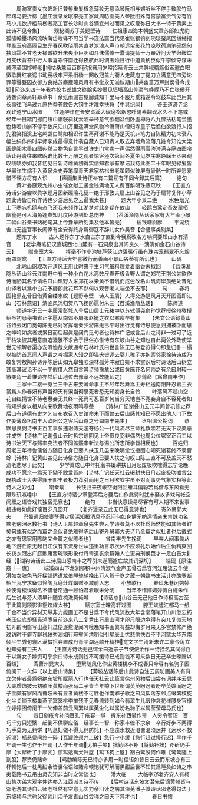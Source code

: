 <!-- { "loadSidebar": true } -->
　　周昉富贵女衣饰新旧兼髻重髪根急薄妆无意添琴阮相与娯听丝不停手敷腴竹马郎跨马要折栁【墨庄漫录龙眠李亮工家藏周昉画美人琴阮图殊有宫禁富贵气旁有竹马小儿欲折槛前栁者亮工官长沙时山谷谪宜州过而见之叹爱弥日大书一诗于黄素上此诗不见今集】
　　观秘阁苏子美题壁诗
　　仁祖康四海本朝盛文章苏郎如虎豹孤啸翰墨场风流映海岱峻锋不可当学书窥法窟当代见崔张银钩刻琬琰虿尾回缣缃擢登羣玉府高阁目生光春风吹晓雨禁直梦沧浪人声市朝远帘影花竹凉秋荷湔笔砚怨句挟风霜不甘老天禄诚欲升未央小臣胆如斗侏儒俸一囊请提师十万奉辞问犬羊归鞍饮月支伏背笞中行人事喜乖忤南迁得夜航此时调玉烛日行中道黄柄臣似牛李倾夺谋未臧薄酒围邯郸老祸枯桑兼官百郡邸报赛用岁常招延青云士共醉椒糈觞俗客避白眼徴歌舞红裳谤书动宸极牢戸系桁杨一网收冠盖九衢人走藏庖丁提刀立满意无四旁论罪等饕餮囚衣御方良姑苏麋鹿疃风月有书堂永无湔祓期山共幽篁万戸封侯骨今成狐冈迩来四十年我亦校书郎雄文终脍炙妙墨见垣墙高山仰豪气峥嵘乃不亡张侯开诗巻词章尚轩昻草书十余纸雨漏古屋廊诚知千里马不服万乗箱遂令驾鼓车此岂用其长事往飞鸟过九原色莽苍敢告大钧手才难幸扶将【中呉纪闻】
　　荅王道济寺丞观许道宁山水图
　　往逢醉许在长安蛮溪大砚磨松烟忽呼绢素翻砚水久不下笔或经年一日踏门撼门钮巾帽敧斜犹索酒举杯意气欲翻盆倒卧虚樽将八九醉拈枯笔尝墨色势若山崩不停手数尺江山万里遥满堂风物冷萧萧山僧归寺童子后渔伯欲渡行人招先君笑指溪上宅鸬鷀白鹭如相识许生再拜谢不能乃是天机非笔力自陈精力初未衰八幅生绢作四时早师李成最得意什袭自藏人已知贵人取去弃墙角流落几姓今知谁大梁画肆阅水墨四图宛然当物色自言早过许史门常卖一声偶然得雨雪涔涔满寺庭四图冷落让丹靑往来睥睨谁比数十万酬之观者惊客还次第阅冬夏坐见岁序寒峥嵘王丞来观叹啧啧亦如我昔初见日新诗雌黄初得实信知君家有摩诘我持此图二十年眼见緑髪皆华顚许生缩手入黄泉众史弄笔摩青天君家枯松出老翟颇似破屏有骨骼一时所弃愿爱惜不诬方将有人识
　　【声画集此诗正夲有二篇互有不同今録其后篇】
　　絶句
　　黄叶委庭观九州小虫催女献工裘金钱满地无人费百斛明珠薏苡秋
　　【王直方诗话少游尝以眞字题月团新碾瀹花甆一绝于邢敦夫扇上山谷见之乃于扇背复作小草题此诗皆自所作诗也少游后见之云逼我太甚】
　　题大年小景二绝
　　水色烟光上下寒忘机鸥鸟恣飞还我来频作江湖梦对此身疑在故山
　　轻鸥白鹭定吾友翠栢幽篁是可人海角逢春知几度卧游到处总伤神
　　【苕溪渔隐丛话余家有大年画小景二幅山谷亲书两絶句其上今豫章所刻集及他本皆无】
　　宿钱塘尉廨
　　平湖绕舍山无盗官事长闲俸有金安得终身爲御寇不辞儿女作吴音【合璧事类别集】
　　题东丁水
　　古人题作东丁水自古东丁直到今我爲改名方响洞要知山水有清音
　　【老学庵笔记汉嘉城西北山麓有一石洞泉出其间良久一滴淸如金石山谷诗云】
　　赠宗室大年
　　挥毫不作小池塘芦荻江边落鴈行虽有珠帘笼翡翠不忘烟雨罩鸳鸯
　　【王直方诗话大年喜微行而善画小景山谷葢有所讥也】
　　山矾
　　北岭山矾取次开淸风正用此时来平生习气虽料理爱着幽香未拟回
　　【苕溪渔隐丛话山谷云江南野中有一种小白花木高数尺春开极香野人谓之郑花王荆公尝欲作诗而陋其名予请名曰山矾野人采郑花以染黄不借矾而成色故名山矾海岸孤绝处普陀山译者以爲小白花予疑卽此花耳不然何以观音老人端坐不去耶】
　　句
　　春将国艳熏花骨日借黄金缕水纹【题野寺壁　诗人玉屑】人得交游是风月天开图画即江山【石林燕语】清鉴风流归贺八飞扬防扈付朱三【苕溪渔隐丛话】
　　陈师道
　　师道字无已一字履常彭城人号后山居士元祐中以苏轼傅尧俞孙觉荐授徐州敎授绍圣初厯秘书省正字扈从南郊不屑服赵挺之衣以寒疾卒有集
　　【朱文公语録黄山谷诗云闭门觅句陈无已对客挥毫秦少游陈无已平时出行觉有诗思便急归拥被卧而思之呻吟如病者或累日而后起眞是闭门觅句者也诗林广记或言后山之诗非一过可了近于枯淡彼其用意直追骚雅不求合于世俗亦惟恃有东坡山谷之知也自此两公外政使举世无领解者渠亦安暇恤哉文献通考石林叶氏曰世言陈无已毎登览得句即急归卧一榻以被防首恶闻人声谓之吟榻家人知之即猫犬皆逐去婴儿稚子亦抱寄邻家徐待诗成乃敢复常敖陶孙诗评陈后山如九皋独唳深林孤芳冲寂自妍不求赏识后村诗话后山树立甚高其议论不以一字假借人然自言其诗师豫章公或曰黄陈齐名何师之有余曰射较一镞奕角一着惟诗亦然后山地位去豫章不远故能师之】
　　妾薄命【爲曾南丰作】
　　主家十二楼一身当三千古来妾薄命事主不尽年起舞爲主寿相送南阳阡忍着主衣裳爲人作春妍有声当彻天有涙当彻泉死者恐无知妾身长自怜
　　叶落风不起山空花自红捐世不待老惠妾无其终一死尚可忍百岁何当穷天地岂不寛妾身自不容死者如有知杀身以相从向来歌舞地夜雨鸣寒蛬
　　【诗林广记谢叠山云元丰间曽巩修史荐后山有道德有史才乞自布衣召入史馆命未下而曽去后山感其知已不愿出他人门下故作妾薄命巩南丰人欧阳公之客后山尊之号曰南丰先生】
　　丞相温公挽词
　　恭默思良弼诗书正百工事多违谢傅天遽夺杨公一代风流尽三师礼数崇若无天下议美恶并成空【诗林广记谢叠山云时哲宗谅阴见上帝赉良弼非偶然也周公位冢宰正百工以诗书治天下与熙丰变法者不同盖熙丰新法与温公所志所学皆相反也】
　　百姓归周老三年待鲁儒俗方随日化身已要人扶玉几虽来晚明堂讫授图心知死诸葛终不羡曹蜍【诗林广记黄山谷见此诗俗方随日化身已要人扶之句叹曰陈三直不可及盖天不憖遗老悲尽于此矣】
　　少学眞成已中年托著书辍耕扶日月起废极吹嘘得志宁论晚成功不愿余一爲天下恸不敢爱吾庐【诗林广记任天社云辍耕扶日月起废极吹嘘言公既执政士大夫得罪于熙丰者极力荐引而用之日月吹嘘字虽不对而事势气象实相等此诗人之妙也】
　　嘲秦觏
　　长铗归来夜帐空衡阳回雁耳偏聪若爲借与东风看无限珠玑咳唾中
　　【王直方诗话少章登第后方娶后山作此诗时犹未娶故多戏句帐空闻雁之语皆戏其独宿无寐也】
　　绝句
　　书当快意读易尽客有可人期不来世事相违每如此好懐百岁几回开
　　【复齐漫录云此无已得意诗也】
　　寄外舅郭大夫
　　巴蜀通归使妻孥得定居深知报消息不忍问何如身健无妨远情亲未肯踈功名欺老病泪尽数行书【诗人玉屑赵章泉先生尝云学诗者莫不以杜爲师然能如其师者鲜矣句或有似之而篇之全似者绝难得陈后山寄外舅郭大夫诗乃全篇之似杜者也后戴式之亦有思家用陈韵又全篇之似陈者也】
　　曾南丰先生挽词
　　早弃人间事眞从地下游丘原无起日江汉有东流身世从违里功言取次休不应须礼乐始作后生仇精爽回长夜衣冠出广庭勲庸畱琬琰形象付丹靑道丧余篇翰人亡更典刑侯芭才一足白首太经【瑚钩诗话此二诗后山感南丰之荐引未遂而遽亡故其词深切】
　　端砚【原注寇十一惠】
　　端溪四山下龙渊郁积中州清淑气金声玉骨石爲容河江屈流云作使滑如女肤色马肝探颔适遭龙伯睡辘轳挽出万人贺千岁之藏一朝致书生活计亦酸寒断甎半瓦宁求备似怜陶瓦磨灶煤辍赠不减前人志
　　小放歌行
　　春风永巷闭娉婷长使靑楼悮得名不惜巻帘通一顾怕君着眼未分明
　　当年不惜嫁娉婷傅白施朱作后生说与旁人须早计随宜梳洗莫倾城
　　【诗话总山谷云无己他日作诗极高古至于此篇则顾影徘徊炫燿太甚】
　　赋宗室士暕高轩过图
　　滕王蛱蜨江都马一纸千金不当价异材天纵非力能画工不是甘爲下今代风流数大年含毫落笔开山川忽忘朽老压尘底却怪凫鸿堕目前迩来八二复秀出万里山河才咫尺眼边争得有突兀复似天地初开辟明窗写出高轩过便逐愈湜闻吟哦晚知书画眞有益却悔岁月来无多宫禁修严绝过访时于僻寺聊税鞅秀润如行琮璧间清明似引星辰上忧悲愉怢百不平河擘太华东南倾平生秀句寰区满掇拾弃置成丹靑平湖远岫开精神觉文字生淸新未许二豪今角立也知旁有卫夫人
　　【王直方诗话无己谓余曰近宗子节使使余作一诗挂名其间得百千以爲女子嫁资可乎余曰诗未成则钱不可缓诗已成则钱不可来数日无己卒士暕赠以百缣】
　　寄曹州晁大夫
　　堕絮随风化作尘黄楼桃李不成春只今容有名驹子困倚阑干一欠伸【以上后山诗集】
　　【菊坡丛话陈后山此诗自注云周昉画美人有背立欠伸者最爲妍绝东坡所赋丽人行也任天社云此篇言徐州风物后山尝有词并序云晁大夫增饰披云初欲压黄楼而张马二子皆当年樽下世所谓英英盼盼者盼卒英嫁而盼之子莹颇有家风而曹妓未有显者黄楼不可胜也作南鄕子歌之曰风絮落东邻点缀繁枝旋化尘关锁玉楼巢燕子冥冥桃李摧残不见春流转到如今翡翠生儿缀作衾花様腰身官様立婷婷困倚阑干一欠伸盖前云风絮以属英尘化以属盼名驹子以属莹莹母马氏也】
　　句
　　昔日剜疮今补肉百孔千疮容一罅　拆东补西裳作带　人穷令智短　百巧千穷只短檠　起倒不供聊应俗　经事长一智　称家丰俭不求余　卒行好步不两得　巧手莫为无麫饼【巧息妇做不得无麫防饦】不应逺水救近渴畱渴须远井【远水不救近渴】瓶悬瓽间终一碎【瓦罐终须井上破】急行宁小缓【急行赶过慢行迟】早作千年调一生也作千年调【人作千年调见拍手笑】拙勤终不补【将勤补拙】斧斫仍手摩【大斧斫了手摩娑】惊鸡透篱犬升屋【鸡飞狗上屋】割白鹭股何作难【鹭鸶腿上割股】荐贤仍赌命
　　【鸡肋编陈无已诗亦多用一时俚语如昔日云云而东坡亦有三杯輭饱后一枕黑甜余皆世俗语如赌命輭饱犹可解而黒甜后世不知其爲睡矣如诗之串夷载路书云吊由灵安知非当时之常谈也】
　　潘大临
　　大临字邠老齐安人有柯山集次弟大观字仲达亦入江西派其诗不传
　　【后村诗话东坡文潜先后谪黄州皆与邠老游其诗自云师老杜然有空意无实力余旧读之病其深芜潘子眞诗话邠老得句法于东坡顷与洪驹父徐师川洎予友善山谷尝称之曰天下异才也】
　　春日书懐
